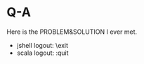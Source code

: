 # Q-A
Here is the PROBLEM&amp;SOLUTION I ever met.

- jshell logout:
    \exit
- scala logout:
    :quit
